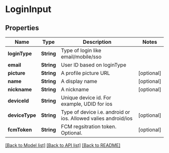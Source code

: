 # LoginInput

## Properties
Name | Type | Description | Notes
------------ | ------------- | ------------- | -------------
**loginType** | **String** | Type of login  like email/mobile/sso | 
**email** | **String** | User ID based on loginType | 
**picture** | **String** | A profile picture URL | [optional] 
**name** | **String** | A display name | [optional] 
**nickname** | **String** | A nickname | [optional] 
**deviceId** | **String** | Unique device id. For example, UDID for ios | 
**deviceType** | **String** | Type of device i.e. android or ios. Allowed valies android/ios | [optional] 
**fcmToken** | **String** | FCM regsitration token. Optional. | [optional] 

[[Back to Model list]](../README.md#documentation-for-models) [[Back to API list]](../README.md#documentation-for-api-endpoints) [[Back to README]](../README.md)


